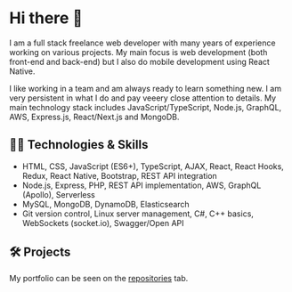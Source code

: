 # Hi there 👋

I am a full stack freelance web developer with many years of experience working on various projects. My main focus is web development (both front-end and back-end) but I also do mobile development using React Native. 

I like working in a team and am always ready to learn something new. I am very persistent in what I do and pay veeery close attention to details. My main technology stack includes JavaScript/TypeScript, Node.js, GraphQL, AWS, Express.js, React/Next.js and MongoDB.

## 👨‍💻 Technologies & Skills

- HTML, CSS, JavaScript (ES6+), TypeScript, AJAX, React, React Hooks, Redux, React Native, Bootstrap, REST API integration
- Node.js, Express, PHP, REST API implementation, AWS, GraphQL (Apollo), Serverless
- MySQL, MongoDB, DynamoDB, Elasticsearch
- Git version control, Linux server management, C#, C++ basics, WebSockets (socket.io), Swagger/Open API

## 🛠️ Projects

My portfolio can be seen on the [repositories](https://github.com/fifi98?tab=repositories) tab.
